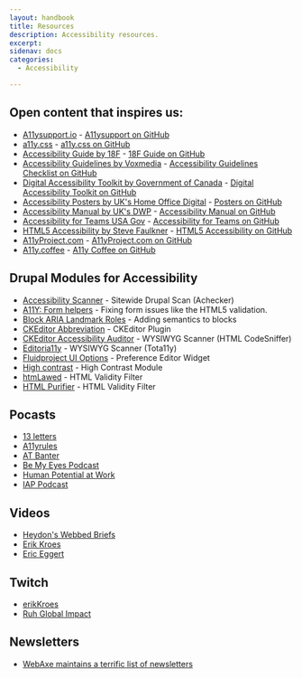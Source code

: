 ```yaml
---
layout: handbook
title: Resources
description: Accessibility resources.
excerpt: 
sidenav: docs
categories:
  - Accessibility

---
```


## Open content that inspires us:

* [A11ysupport.io](https://a11ysupport.io/) - [A11ysupport on GitHub](https://github.com/accessibilitysupported/a11ysupport.io)
* [a11y.css](https://ffoodd.github.io/a11y.css/) - [a11y.css on GitHub](https://github.com/ffoodd/a11y.css)
* [Accessibility Guide by 18F](https://accessibility.18f.gov/) - [18F Guide on GitHub](https://github.com/18F/accessibility)
* [Accessibility Guidelines by Voxmedia](https://accessibility.voxmedia.com/) - [Accessibility Guidelines Checklist on GitHub](https://github.com/voxmedia/accessibility/)
* [Digital Accessibility Toolkit by Government of Canada](https://canada-ca.github.io/a11y/index.html) - [Digital Accessibility Toolkit on GitHub](https://github.com/canada-ca/a11y/)
* [Accessibility Posters by UK's Home Office Digital](https://accessibility.blog.gov.uk/2016/09/02/dos-and-donts-on-designing-for-accessibility/) - [Posters on GitHub](https://github.com/UKHomeOffice/posters)
* [Accessibility Manual by UK's DWP](https://accessibility-manual.dwp.gov.uk/) - [Accessibility Manual on GitHub](https://github.com/dwp/accessibility-manual)
* [Accessibility for Teams USA Gov](https://accessibility.digital.gov/) - [Accessibility for Teams on GitHub](https://github.com/GSA/accessibility-for-teams)
* [HTML5 Accessibility by Steve Faulkner](HTML5accessibility.com) - [HTML5 Accessibility on GitHub](https://github.com/stevefaulkner/HTML5accessibility)
* [A11yProject.com](https://www.a11yproject.com/) - [A11yProject.com on GitHub](https://github.com/a11yproject/a11yproject.com)
* [A11y.coffee](https://a11y.coffee/) - [A11y Coffee on GitHub](https://github.com/amberleyromo/a11y-coffee)

## Drupal Modules for Accessibility

* [Accessibility Scanner](https://www.drupal.org/project/accessibility_scanner) - Sitewide Drupal Scan (Achecker)
* [A11Y: Form helpers](https://www.drupal.org/project/a11y_form_helpers) - Fixing form issues like the HTML5 validation.
* [Block ARIA Landmark Roles](https://www.drupal.org/project/block_aria_landmark_roles) - Adding semantics to blocks
* [CKEditor Abbreviation](https://www.drupal.org/project/ckeditor_abbreviation) - CKEditor Plugin
* [CKEditor Accessibility Auditor](https://www.drupal.org/project/ckeditor_accessibility_auditor) - WYSIWYG Scanner (HTML CodeSniffer)
* [Editoria11y](https://www.drupal.org/project/editoria11y) - WYSIWYG Scanner (Tota11y)
* [Fluidproject UI Options](https://www.drupal.org/project/fluidui) - Preference Editor Widget
* [High contrast](https://www.drupal.org/project/high_contrast) - High Contrast Module
* [htmLawed](https://www.drupal.org/project/htmlawed) - HTML Validity Filter
* [HTML Purifier](https://www.drupal.org/project/htmlpurifier) - HTML Validity Filter

## Pocasts
- [13 letters](https://www.bemyeyes.com/podcasts-show/13-letters)
- [A11yrules](https://a11yrules.com/)
- [AT Banter](https://atbanter.com/)
- [Be My Eyes Podcast](https://www.bemyeyes.com/podcasts-show/the-be-my-eyes-podcast)
- [Human Potential at Work](https://www.ruhglobal.com/podcasthuman-potential-work/)
- [IAP Podcast](https://interactiveaccessibility.com/iap-podcasts)

## Videos
- [Heydon's Webbed Briefs](https://briefs.video/)
- [Erik Kroes](https://www.youtube.com/channel/UCwrpGO76k2HyUQspl-rG2eQ/videos)
- [Eric Eggert](https://www.youtube.com/c/EricEggert)


## Twitch
- [erikKroes](https://www.twitch.tv/erikKroes)
- [Ruh Global Impact](https://www.twitch.tv/ruh_global_impact)

## Newsletters
- [WebAxe maintains a terrific list of newsletters](http://www.webaxe.org/digital-accessibility-newsletters/)
